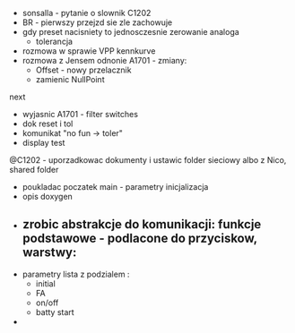- sonsalla - pytanie o slownik C1202
- BR - pierwszy przejzd sie zle zachowuje
- gdy preset nacisniety to jednosczesnie zerowanie analoga
	- tolerancja
- rozmowa w sprawie VPP kennkurve
- rozmowa z Jensem odnonie A1701 - zmiany:
	- Offset - nowy przelacznik
	- zamienic NullPoint

next
- wyjasnic A1701 - filter switches
- dok reset i tol
- komunikat "no fun -> toler"
- display test

@C1202 - uporzadkowac dokumenty i ustawic folder sieciowy albo z Nico, shared folder


- poukladac poczatek main - parametry inicjalizacja 
- opis doxygen
- zrobic abstrakcje do komunikacji: funkcje podstawowe - podlacone do przyciskow, warstwy:
	- 
- parametry lista z podzialem :
	- initial
	- FA
	- on/off
	- batty start
- 